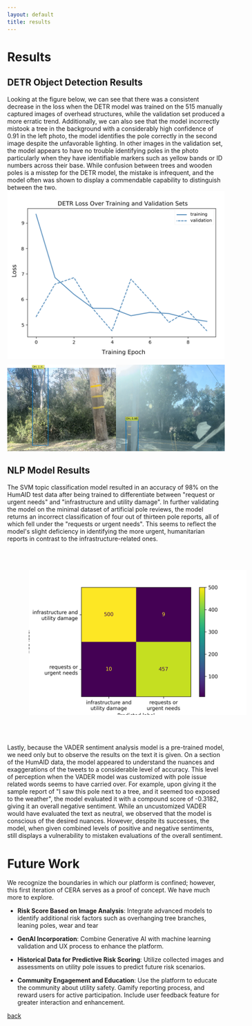 ```yaml
---
layout: default
title: results
---
```

# Results
<!-- 
![](static/figures/detr_performance.png)

<img src="static/figures/confusion_matrix.png"
     alt="Confusion_matrix SVM"
     style="margin = 50px" />
-->

## DETR Object Detection Results
Looking at the figure below, we can see that there was a consistent decrease in the loss when the DETR model was trained on the 515 manually captured images of overhead structures, while the validation set produced a more erratic trend. 
Additionally, we can also see that the model incorrectly mistook a tree in the background with a considerably high confidence of 0.91 in the left photo, the model identifies the pole correctly in the second image despite the unfavorable lighting. In other images in the validation set, the model appears to have no trouble identifying poles in the photo particularly when they have identifiable markers such as yellow bands or ID numbers across their base. While confusion between trees and wooden poles is a misstep for the DETR model, the mistake is infrequent, and the model often was shown to display a commendable capability to distinguish between the two.
<img src="static/figures/detr_performance.png" alt="DETR Performance" style="margin: 0 auto; display: block;">
<div style="display: flex; justify-content: center;">
  <div style="width: 50%; text-align: center;">
    <img src="static/figures/detr_result1.png" alt="DETR Performance 2" style="width: 100%; height: 200px; object-fit: cover;">
  </div>
  <div style="width: 50%; text-align: center;">
    <img src="static/figures/detr_result2.png" alt="DETR Performance 3" style="width: 100%; height: 200px; object-fit: cover;">
  </div>
</div>

## NLP Model Results
The SVM topic classification model resulted in an accuracy of 98% on the HumAID test data after being trained to differentiate between "request or urgent needs" and "infrastructure and utility damage". In further validating the model on the minimal dataset of artificial pole reviews, the model returns an incorrect classification of four out of thirteen pole reports, all of which fell under the "requests or urgent needs". This seems to reflect the model's slight deficiency in identifying the more urgent, humanitarian reports in contrast to the infrastructure-related ones.

<img src="static/figures/confusion_matrix.png" alt="Confusion Matrix SVM" style="margin: 50px;">

Lastly, because the VADER sentiment analysis model is a pre-trained model, we need only but to observe the results on the text it is given. On a section of the HumAID data, the model appeared to understand the nuances and exaggerations of the tweets to a considerable level of accuracy. This level of perception when the VADER model was customized with pole issue related words seems to have carried over. For example, upon giving it the sample report of "I saw this pole next to a tree, and it seemed too exposed to the weather", the model evaluated it with a compound score of -0.3182, giving it an overall negative sentiment. While an uncustomized VADER would have evaluated the text as neutral, we observed that the model is conscious of the desired nuances. However, despite its successes, the model, when given combined levels of positive and negative sentiments, still displays a vulnerability to mistaken evaluations of the overall sentiment.

# Future Work
We recognize the boundaries in which our platform is confined; however, this first iteration of CERA serves as a proof of concept. We have much more to explore.

- **Risk Score Based on Image Analysis**: Integrate advanced models to identify additional risk factors such as overhanging tree branches, leaning poles, wear and tear
- **GenAI Incorporation**: Combine Generative AI with machine learning  validation and UX process to enhance the platform.
- **Historical Data for Predictive Risk Scoring**: Utilize collected images and assessments on utility pole issues to predict future risk scenarios.

- **Community Engagement and Education**: Use the platform to educate the community about utility safety. Gamify reporting process, and reward users for active participation. Include user feedback feature for greater interaction and enhancement.

[back](./)


